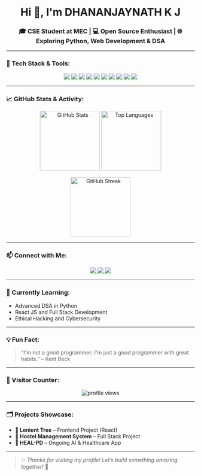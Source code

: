 <h1 align="center">Hi 👋, I'm DHANANJAYNATH K J</h1>
<h3 align="center">🎓 CSE Student at MEC | 💻 Open Source Enthusiast | 🌐 Exploring Python, Web Development & DSA</h3>

---

### 🧰 Tech Stack & Tools:
<p align="center">
  <img src="https://img.shields.io/badge/C-blue?style=flat&logo=c" />
  <img src="https://img.shields.io/badge/C++-00599C?style=flat&logo=cplusplus&logoColor=white" />
  <img src="https://img.shields.io/badge/Python-FFD43B?style=flat&logo=python" />
  <img src="https://img.shields.io/badge/HTML5-E34F26?style=flat&logo=html5&logoColor=white" />
  <img src="https://img.shields.io/badge/CSS3-1572B6?style=flat&logo=css3&logoColor=white" />
  <img src="https://img.shields.io/badge/JavaScript-F7DF1E?style=flat&logo=javascript&logoColor=black" />
  <img src="https://img.shields.io/badge/Git-F05032?style=flat&logo=git" />
  <img src="https://img.shields.io/badge/GitHub-181717?style=flat&logo=github" />
  <img src="https://img.shields.io/badge/VS%20Code-007ACC?style=flat&logo=visual-studio-code" />
  <img src="https://img.shields.io/badge/Linux-FCC624?style=flat&logo=linux&logoColor=black" />
</p>

---

### 📈 GitHub Stats & Activity:

<p align="center">
  <img src="https://github-readme-stats.vercel.app/api?username=dhananjaynathkj&show_icons=true&theme=radical" alt="GitHub Stats" height="160"/>
  <img src="https://github-readme-stats.vercel.app/api/top-langs/?username=dhananjaynathkj&layout=compact&theme=radical" alt="Top Languages" height="160"/>
</p>

<p align="center">
  <img src="https://github-readme-streak-stats.herokuapp.com?user=dhananjaynathkj&theme=radical&hide_border=true" alt="GitHub Streak" height="160"/>
</p>

---

### 📫 Connect with Me:

<p align="center">
  <a href="https://www.linkedin.com/in/dhananjaynath-k-j-50845831b/" target="_blank">
    <img src="https://img.shields.io/badge/LinkedIn-blue?style=for-the-badge&logo=linkedin" />
  </a>
  <a href="mailto:dhananjaynathkj@gmail.com">
    <img src="https://img.shields.io/badge/Gmail-red?style=for-the-badge&logo=gmail" />
  </a>
  <a href="https://dhananjay-8ilw.onrender.com" target="_blank">
    <img src="https://img.shields.io/badge/Portfolio-black?style=for-the-badge&logo=about-dot-me" />
  </a>
</p>

---

### 🧠 Currently Learning:
- Advanced DSA in Python
- React JS and Full Stack Development
- Ethical Hacking and Cybersecurity

---

### 💡 Fun Fact:
> “I'm not a great programmer; I'm just a good programmer with great habits.” – Kent Beck

---

### 🚀 Visitor Counter:
<p align="center">
  <img src="https://komarev.com/ghpvc/?username=dhananjaynathkj&label=Profile%20views&color=brightgreen&style=flat" alt="profile views"/>
</p>

---

### 🗂️ Projects Showcase:
- **🌳 Lenient Tree** – Frontend Project (React)
- **🏢 Hostel Management System** – Full Stack Project
- **💊 HEAL-PD** – Ongoing AI & Healthcare App

---

> ✨ *Thanks for visiting my profile! Let’s build something amazing together!* 🚀
